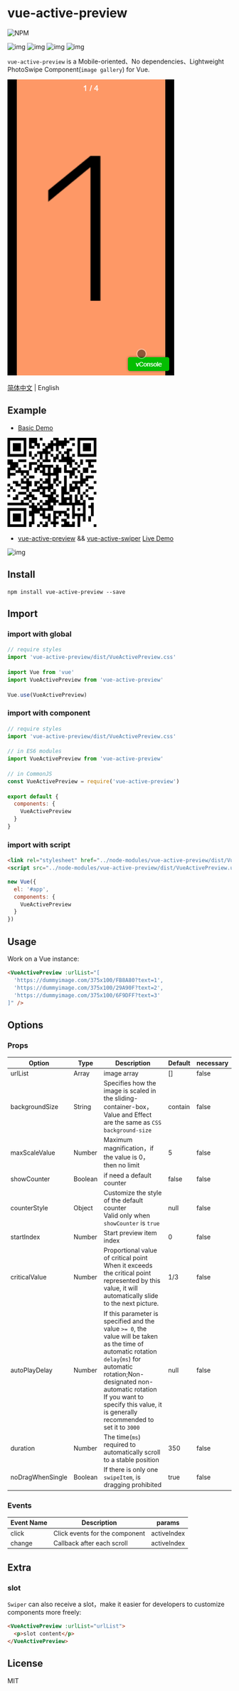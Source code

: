 # vue-active-preview

![NPM](https://nodei.co/npm/vue-active-preview.png?downloads=true&downloadRank=true&stars=true)

![img](https://img.shields.io/npm/v/vue-active-preview.svg) ![img](https://img.shields.io/bundlephobia/minzip/vue-active-preview.svg) ![img](https://img.shields.io/npm/dt/vue-active-preview.svg) ![img](https://img.shields.io/github/license/accforgit/vue-active-preview.svg)

`vue-active-preview` is a Mobile-oriented、No dependencies、Lightweight PhotoSwipe Component(`image gallery`) for Vue.

![img](https://raw.githubusercontent.com/accforgit/vue-active-preview/master/public/preview_1.gif)

[简体中文](https://github.com/accforgit/vue-active-preview/blob/master/README.md) | English

## Example

- [Basic Demo](https://accforgit.github.io/vue-active-preview/basic.html)

![img](https://raw.githubusercontent.com/accforgit/vue-active-preview/master/public/vue-active-preview.png)

- [vue-active-preview](https://github.com/accforgit/vue-active-preview) && [vue-active-swiper](https://github.com/accforgit/vue-active-swiper) [Live Demo](https://accforgit.github.io/vue-active-preview/swiper_preview.html)

![img](https://raw.githubusercontent.com/accforgit/vue-active-preview/master/public/E:\DEV\githubRes\vue-active-preview\public\swiper_preview.png)

## Install

```
npm install vue-active-preview --save
```

## Import

### import with global

```js
// require styles
import 'vue-active-preview/dist/VueActivePreview.css'

import Vue from 'vue'
import VueActivePreview from 'vue-active-preview'

Vue.use(VueActivePreview)
```

### import with component

```js
// require styles
import 'vue-active-preview/dist/VueActivePreview.css'

// in ES6 modules
import VueActivePreview from 'vue-active-preview'

// in CommonJS
const VueActivePreview = require('vue-active-preview')

export default {
  components: {
    VueActivePreview
  }
}
```

### import with script

```html
<link rel="stylesheet" href="../node-modules/vue-active-preview/dist/VueActivePreview.css" charset="utf-8">
<script src="../node-modules/vue-active-preview/dist/VueActivePreview.umd.min.js"></script>
```

```js
new Vue({
  el: '#app',
  components: {
    VueActivePreview
  }
})
```

## Usage

Work on a Vue instance:
```html
<VueActivePreview :urlList="[
  'https://dummyimage.com/375x100/FB8A80?text=1',
  'https://dummyimage.com/375x100/29A90F?text=2',
  'https://dummyimage.com/375x100/6F9DFF?text=3'
]" />
```

## Options

### Props

|Option|Type|Description|Default|necessary|
|----|---|----|----|---|
|urlList|Array|image array|[]|false|
|backgroundSize|String|Specifies how the image is scaled in the sliding-container-box，Value and Effect are the same as `CSS background-size`|contain|false|
|maxScaleValue|Number|Maximum magnification，if the value is 0，then no limit|5|false|
|showCounter|Boolean|if need a default counter|false|false|
|counterStyle|Object|Customize the style of the default counter <br>Valid only when `showCounter` is `true`|null|false|
|startIndex|Number|Start preview item index|0|false|
|criticalValue|Number|Proportional value of critical point <br>When it exceeds the critical point represented by this value, it will automatically slide to the next picture.|1/3|false|
|autoPlayDelay|Number|If this parameter is specified and the value `>= 0`, the value will be taken as the time of automatic rotation `delay`(`ms`) for automatic rotation;Non-designated non-automatic rotation <br>If you want to specify this value, it is generally recommended to set it to `3000`|null|false|
|duration|Number|The time(`ms`) required to automatically scroll to a stable position|350|false|
|noDragWhenSingle|Boolean|If there is only one `swipeItem`, is dragging prohibited|true|false|

### Events

|Event Name|Description|params|
|---|---|---|
|click|Click events for the component|activeIndex|
|change|Callback after each scroll|activeIndex|

## Extra

### slot

`Swiper` can also receive a slot，make it easier for developers to customize components more freely:
```html
<VueActivePreview :urlList="urlList">
  <p>slot content</p>
</VueActivePreview>
```

## License

MIT
